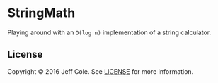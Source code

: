 # StringMath

Playing around with an `O(log n)` implementation of a string calculator.

## License

Copyright © 2016 Jeff Cole. See [LICENSE](LICENSE) for more information.
